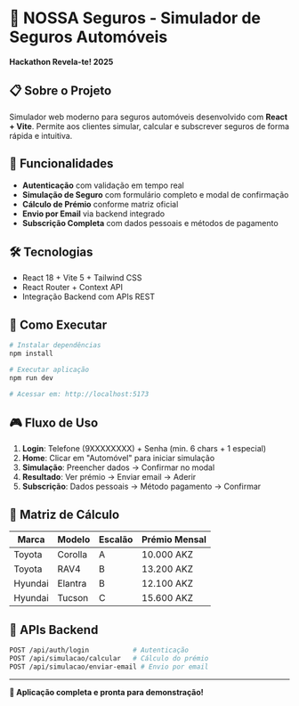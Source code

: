 # 🚗 NOSSA Seguros - Simulador de Seguros Automóveis
**Hackathon Revela-te! 2025**

## 📋 Sobre o Projeto

Simulador web moderno para seguros automóveis desenvolvido com **React + Vite**. Permite aos clientes simular, calcular e subscrever seguros de forma rápida e intuitiva.

## 🎯 Funcionalidades

- **Autenticação** com validação em tempo real
- **Simulação de Seguro** com formulário completo e modal de confirmação
- **Cálculo de Prémio** conforme matriz oficial
- **Envio por Email** via backend integrado
- **Subscrição Completa** com dados pessoais e métodos de pagamento

## 🛠️ Tecnologias

- React 18 + Vite 5 + Tailwind CSS
- React Router + Context API
- Integração Backend com APIs REST

## 🚀 Como Executar

```bash
# Instalar dependências
npm install

# Executar aplicação
npm run dev

# Acessar em: http://localhost:5173
```

## 🎮 Fluxo de Uso

1. **Login**: Telefone (9XXXXXXXX) + Senha (min. 6 chars + 1 especial)
2. **Home**: Clicar em "Automóvel" para iniciar simulação
3. **Simulação**: Preencher dados → Confirmar no modal
4. **Resultado**: Ver prémio → Enviar email → Aderir
5. **Subscrição**: Dados pessoais → Método pagamento → Confirmar

## 🧮 Matriz de Cálculo

| Marca | Modelo | Escalão | Prémio Mensal |
|-------|--------|---------|---------------|
| Toyota | Corolla | A | 10.000 AKZ |
| Toyota | RAV4 | B | 13.200 AKZ |
| Hyundai | Elantra | B | 12.100 AKZ |
| Hyundai | Tucson | C | 15.600 AKZ |

## 📧 APIs Backend

```bash
POST /api/auth/login           # Autenticação
POST /api/simulacao/calcular   # Cálculo do prémio
POST /api/simulacao/enviar-email # Envio por email
```

---

**🚀 Aplicação completa e pronta para demonstração!**
